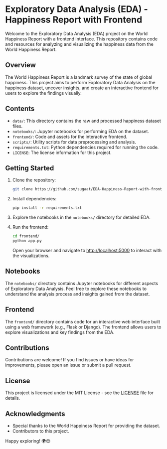 # Exploratory Data Analysis (EDA) - Happiness Report with Frontend

Welcome to the Exploratory Data Analysis (EDA) project on the World Happiness Report with a frontend interface. This repository contains code and resources for analyzing and visualizing the happiness data from the World Happiness Report.

## Overview

The World Happiness Report is a landmark survey of the state of global happiness. This project aims to perform Exploratory Data Analysis on the happiness dataset, uncover insights, and create an interactive frontend for users to explore the findings visually.

## Contents

- `data/`: This directory contains the raw and processed happiness dataset files.
- `notebooks/`: Jupyter notebooks for performing EDA on the dataset.
- `frontend/`: Code and assets for the interactive frontend.
- `scripts/`: Utility scripts for data preprocessing and analysis.
- `requirements.txt`: Python dependencies required for running the code.
- `LICENSE`: The license information for this project.

## Getting Started

1. Clone the repository:

   ```bash
   git clone https://github.com/sugaat/EDA-Happiness-Report-with-frontend.git
   ```

2. Install dependencies:

   ```bash
   pip install -r requirements.txt
   ```

3. Explore the notebooks in the `notebooks/` directory for detailed EDA.

4. Run the frontend:

   ```bash
   cd frontend/
   python app.py
   ```

   Open your browser and navigate to [http://localhost:5000](http://localhost:5000) to interact with the visualizations.

## Notebooks

The `notebooks/` directory contains Jupyter notebooks for different aspects of Exploratory Data Analysis. Feel free to explore these notebooks to understand the analysis process and insights gained from the dataset.

## Frontend

The `frontend/` directory contains code for an interactive web interface built using a web framework (e.g., Flask or Django). The frontend allows users to explore visualizations and key findings from the EDA.

## Contributions

Contributions are welcome! If you find issues or have ideas for improvements, please open an issue or submit a pull request.

## License

This project is licensed under the MIT License - see the [LICENSE](LICENSE) file for details.

## Acknowledgments

- Special thanks to the World Happiness Report for providing the dataset.
- Contributors to this project.

Happy exploring! 🌍😊
```
